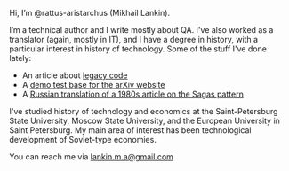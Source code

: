 Hi, I’m @rattus-aristarchus (Mikhail Lankin).

I’m a technical author and I write mostly about QA. I've also worked as a translator (again, mostly in IT), and I have a degree in history, with a particular interest in history of technology. Some of the stuff I've done lately:

- An article about [legacy code](https://dzone.com/articles/legacy-code)
- A [demo test base for the arXiv website](https://github.com/rattus-aristarchus/test_arxiv)
- A [Russian translation of a 1980s article on the Sagas pattern](https://habr.com/ru/users/mikhail-lankin/publications/articles/) 

I've studied history of technology and economics at the Saint-Petersburg State University, Moscow State University, and the European University in Saint Petersburg. My main area of interest has been technological development of Soviet-type economies. 

You can reach me via lankin.m.a@gmail.com
